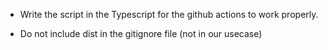 - Write the script in the Typescript for the github actions to work properly.

- Do not include dist in the gitignore file (not in our usecase)
